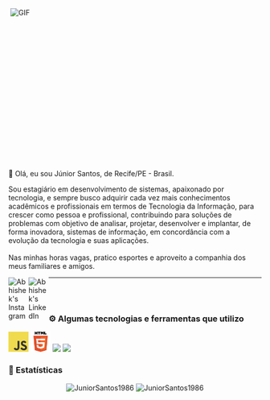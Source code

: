 <img align="right" alt="GIF" src="https://github.com/abhisheknaiidu/abhisheknaiidu/blob/master/code.gif?raw=true" width="500" height="320" />
👋 Olá, eu sou Júnior Santos, de Recife/PE - Brasil.

<br>
 
Sou estagiário em desenvolvimento de sistemas, apaixonado por tecnologia, e sempre busco adquirir cada vez mais conhecimentos acadêmicos e profissionais em termos de Tecnologia da Informação, para crescer como pessoa e profissional, contribuindo para soluções de problemas com objetivo de analisar, projetar, desenvolver e implantar, de forma inovadora, sistemas de informação, em concordância com a evolução da tecnologia e suas aplicações.
  <br/>
  <br/>
  Nas minhas horas vagas, pratico esportes e aproveito a companhia dos meus familiares e amigos.

<a href="https://www.instagram.com/junior_santos_86/" target="_blank">
  <img align="left" alt="Abhishek's Instagram" width="40px" src="https://raw.githubusercontent.com/hussainweb/hussainweb/main/icons/instagram.png"/>
</a>

<a href="https://www.linkedin.com/in/j%C3%BAnior-santos-838222236/" target="_blank">
  <img align="left" alt="Abhishek's LinkedIn" width="40px" src="https://raw.githubusercontent.com/peterthehan/peterthehan/master/assets/linkedin.svg"/>
</a>
<hr/>
<br/>
<br/>


### ⚙️ Algumas tecnologias e ferramentas que utilizo

<code><img height="40" src="https://raw.githubusercontent.com/github/explore/80688e429a7d4ef2fca1e82350fe8e3517d3494d/topics/javascript/javascript.png"></code>
<code><img height="40" src="https://raw.githubusercontent.com/github/explore/80688e429a7d4ef2fca1e82350fe8e3517d3494d/topics/html/html.png"></code>
<code><img height="40" src="https://avatars1.githubusercontent.com/u/1517864?s=200&v=4"></code>
<code><img height="40" src="https://avatars3.githubusercontent.com/u/18133?s=200&v=4"></code>


### 🚀 Estatísticas

<p align="center">  
 <img src="https://github-readme-stats.vercel.app/api?username=JuniorSantos1986&show_icons=true&theme=radical" alt="JuniorSantos1986"/> 
  <img src="https://github-readme-stats.vercel.app/api/top-langs/?username=JuniorSantos1986&layout=compact&theme=radical" alt="JuniorSantos1986"
</p>



